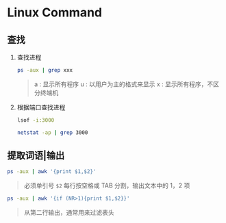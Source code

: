# Linux Command

## 查找

1. 查找进程

   ```bash
   ps -aux | grep xxx
   ```

   > a : 显示所有程序
   > u : 以用户为主的格式来显示
   > x : 显示所有程序，不区分终端机

2. 根据端口查找进程

   ```bash
   lsof -i:3000
   ```

   ```bash
   netstat -ap | grep 3000
   ```

## 提取词语|输出

```bash
ps -aux | awk '{print $1,$2}'
```

> 必须单引号
> `$2` 每行按空格或 TAB 分割，输出文本中的 1，2 项

```bash
ps -aux | awk '{if (NR>1){print $1,$2}}'
```

> 从第二行输出，通常用来过滤表头
